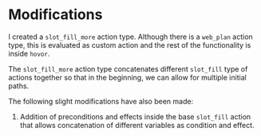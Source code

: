 # Modifications

I created a `slot_fill_more` action type. Although there is a `web_plan` action type, this is evaluated as custom action and the rest of the functionality is inside `hovor`. 

The `slot_fill_more` action type concatenates different `slot_fill` type of actions together so that in the beginning, we can allow for multiple initial paths.

The following slight modifications have also been made: 

1. Addition of preconditions and effects inside the base `slot_fill` action that allows  concatenation of different variables as condition and effect. 